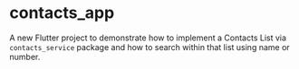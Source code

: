 # contacts_app

A new Flutter project to demonstrate how to implement a Contacts List via `contacts_service` package and how to search within that list using name or number.
